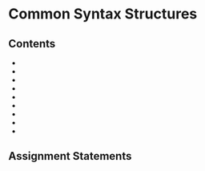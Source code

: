 # Common Syntax Structures

## Contents
- []()
- []()
- []()
- []()
- []()
- []()
- []()
- []()
- []()

## Assignment Statements

## 

## 

## 

## 

## 

## 

## 

## 
